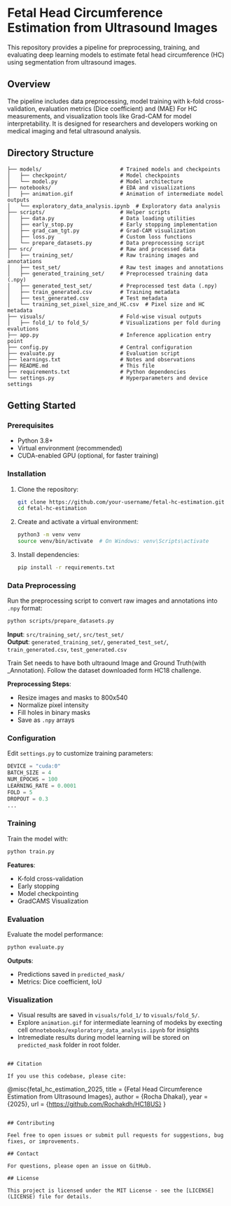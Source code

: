 # Fetal Head Circumference Estimation from Ultrasound Images

This repository provides a pipeline for preprocessing, training, and evaluating deep learning models to estimate fetal head circumference (HC) using segmentation from ultrasound images.

## Overview

The pipeline includes data preprocessing, model training with k-fold cross-validation, evaluation metrics (Dice coefficient) and (MAE) For HC measurements, and visualization tools like Grad-CAM for model interpretability. It is designed for researchers and developers working on medical imaging and fetal ultrasound analysis.

## Directory Structure

```
├── models/                         # Trained models and checkpoints
│   ├── checkpoint/                 # Model checkpoints
│   └── model.py                    # Model architecture
├── notebooks/                      # EDA and visualizations
│   ├── animation.gif               # Animation of intermediate model outputs
│   └── exploratory_data_analysis.ipynb  # Exploratory data analysis
├── scripts/                        # Helper scripts
│   ├── data.py                     # Data loading utilities
│   ├── early_stop.py               # Early stopping implementation
│   ├── grad_cam_tgt.py             # Grad-CAM visualization
│   ├── loss.py                     # Custom loss functions
│   └── prepare_datasets.py         # Data preprocessing script
├── src/                            # Raw and processed data
│   ├── training_set/               # Raw training images and annotations
│   ├── test_set/                   # Raw test images and annotations
│   ├── generated_training_set/     # Preprocessed training data (.npy)
│   ├── generated_test_set/         # Preprocessed test data (.npy)
│   ├── train_generated.csv         # Training metadata
│   ├── test_generated.csv          # Test metadata
│   └── training_set_pixel_size_and_HC.csv  # Pixel size and HC metadata
├── visuals/                        # Fold-wise visual outputs
│   ├── fold_1/ to fold_5/          # Visualizations per fold during evalutions
├── app.py                          # Inference application entry point
├── config.py                       # Central configuration
├── evaluate.py                     # Evaluation script
├── learnings.txt                   # Notes and observations
├── README.md                       # This file
├── requirements.txt                # Python dependencies
└── settings.py                     # Hyperparameters and device settings
```

## Getting Started

### Prerequisites

- Python 3.8+
- Virtual environment (recommended)
- CUDA-enabled GPU (optional, for faster training)

### Installation

1. Clone the repository:
   ```bash
   git clone https://github.com/your-username/fetal-hc-estimation.git
   cd fetal-hc-estimation
   ```

2. Create and activate a virtual environment:
   ```bash
   python3 -m venv venv
   source venv/bin/activate  # On Windows: venv\Scripts\activate
   ```

3. Install dependencies:
   ```bash
   pip install -r requirements.txt
   ```

### Data Preprocessing

Run the preprocessing script to convert raw images and annotations into `.npy` format:
```bash
python scripts/prepare_datasets.py
```

**Input**: `src/training_set/`, `src/test_set/`  
**Output**: `generated_training_set/`, `generated_test_set/`, `train_generated.csv`, `test_generated.csv`

Train Set needs to have both ultraound Image and Ground Truth(with _Annotation). Follow the dataset downloaded form HC18 challenge.



**Preprocessing Steps**:
- Resize images and masks to 800x540
- Normalize pixel intensity
- Fill holes in binary masks
- Save as `.npy` arrays

### Configuration

Edit `settings.py` to customize training parameters:
```python
DEVICE = "cuda:0"
BATCH_SIZE = 4
NUM_EPOCHS = 100
LEARNING_RATE = 0.0001
FOLD = 5
DROPOUT = 0.3
...
```

### Training

Train the model with:
```bash
python train.py
```

**Features**:
- K-fold cross-validation
- Early stopping
- Model checkpointing
- GradCAMS Visualization

### Evaluation

Evaluate the model performance:
```bash
python evaluate.py
```

**Outputs**:
- Predictions saved in `predicted_mask/`
- Metrics: Dice coefficient, IoU

### Visualization

- Visual results are saved in `visuals/fold_1/` to `visuals/fold_5/`.
- Explore `animation.gif` for intermediate learning of modeks by execting cell on`notebooks/exploratory_data_analysis.ipynb` for insights
- Intremediate results during model learning will be stored on `predicted_mask` folder in root folder.

```

## Citation

If you use this codebase, please cite:
```
@misc{fetal_hc_estimation_2025,
  title = {Fetal Head Circumference Estimation from Ultrasound Images},
  author = {Rocha Dhakal},
  year = {2025},
  url = {https://github.com/Rochakdh/HC18US}
}
```

## Contributing

Feel free to open issues or submit pull requests for suggestions, bug fixes, or improvements.

## Contact

For questions, please open an issue on GitHub.

## License

This project is licensed under the MIT License - see the [LICENSE](LICENSE) file for details.